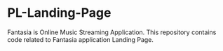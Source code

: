 # PL-Landing-Page
Fantasia is Online Music Streaming Application. This repository contains code related to Fantasia application Landing Page.
